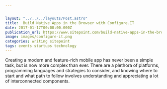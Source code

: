 ```yaml
---


layout: "../../../layouts/Post.astro"
title:  Build Native Apps in the Browser with Configure.IT
date: 2017-01-17T00:00:00.000Z
publication_url: https://www.sitepoint.com/build-native-apps-in-the-browser-with-configure-it/
image: images/configure-it.png
categories: writing sitepoint
tags: events startups technology
---
```


Creating a modern and feature-rich mobile app has never been a simple task, but is now more complex than ever. There are a plethora of platforms, programming languages and strategies to consider, and knowing where to start and what path to follow involves understanding and appreciating a lot of interconnected components.
